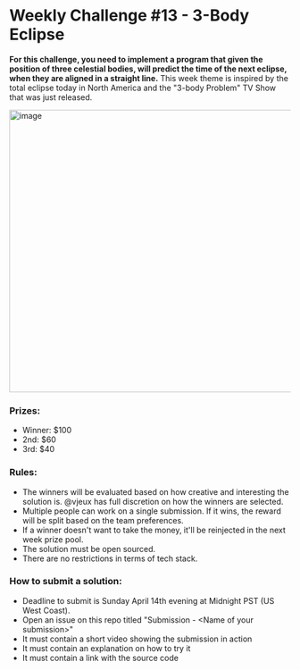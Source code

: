 # Weekly Challenge #13 - 3-Body Eclipse

**For this challenge, you need to implement a program that given the position of three celestial bodies, will predict the time of the next eclipse, when they are aligned in a straight line.** This week theme is inspired by the total eclipse today in North America and the "3-body Problem" TV Show that was just released.

<img width="506" alt="image" src="https://github.com/Algorithm-Arena/weekly-challenge-13-three-body-eclipse/assets/197597/47e5a2af-fba1-4117-b9ea-3e5f17eca4e3">


### Prizes:
* Winner: $100
* 2nd: $60
* 3rd: $40

### Rules:
* The winners will be evaluated based on how creative and interesting the solution is. @vjeux has full discretion on how the winners are selected.
* Multiple people can work on a single submission. If it wins, the reward will be split based on the team preferences.
* If a winner doesn't want to take the money, it'll be reinjected in the next week prize pool.
* The solution must be open sourced.
* There are no restrictions in terms of tech stack.

### How to submit a solution:
* Deadline to submit is Sunday April 14th evening at Midnight PST (US West Coast).
* Open an issue on this repo titled "Submission - &lt;Name of your submission&gt;"
* It must contain a short video showing the submission in action
* It must contain an explanation on how to try it
* It must contain a link with the source code
